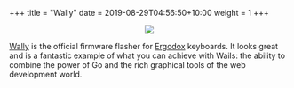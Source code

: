 +++
title = "Wally"
date = 2019-08-29T04:56:50+10:00
weight = 1
+++


<p style="text-align: center">
   <img src="wally.png"><br/>
</p>


[Wally](https://ergodox-ez.com/pages/wally) is the official firmware flasher for [Ergodox](https://ergodox-ez.com/) keyboards. It looks great and is a fantastic example of what you can achieve with Wails: the ability to combine the power of Go and the rich graphical tools of the web development world.
